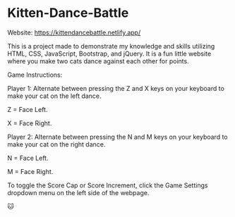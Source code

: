 # Kitten-Dance-Battle

Website: https://kittendancebattle.netlify.app/

This is a project made to demonstrate my knowledge and skills utilizing HTML, CSS, JavaScript, Bootstrap, and jQuery. It is a fun little website where you make two cats dance against each other for points.

Game Instructions:

Player 1: Alternate between pressing the Z and X keys on your keyboard to make your cat on the left dance. 

Z = Face Left.

X = Face Right.

Player 2: Alternate between pressing the N and M keys on your keyboard to make your cat on the right dance.

N = Face Left.

M = Face Right.

To toggle the Score Cap or Score Increment, click the Game Settings dropdown menu on the left side of the webpage.

🐱
